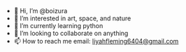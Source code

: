 - 👋 Hi, I’m @boizura
- 👀 I’m interested in art, space, and nature
- 🌱 I’m currently learning python
- 💞️ I’m looking to collaborate on anything 
- 📫 How to reach me email: liyahfleming6404@gmail.com

<!---
boizura/boizura is a ✨ special ✨ repository because its `README.md` (this file) appears on your GitHub profile.
You can click the Preview link to take a look at your changes.
--->
